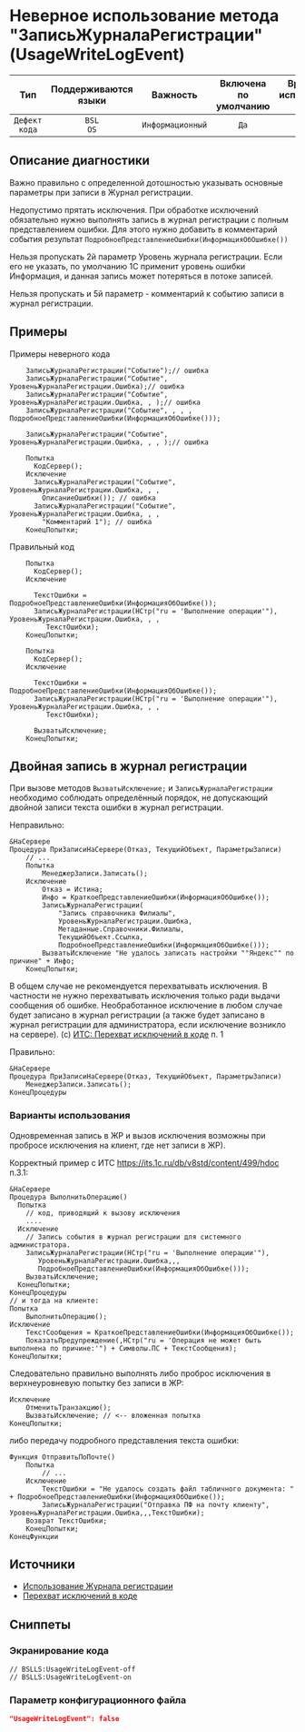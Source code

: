 # Неверное использование метода "ЗаписьЖурналаРегистрации" (UsageWriteLogEvent)

|      Тип      |    Поддерживаются<br>языки    |     Важность     |    Включена<br>по умолчанию    |    Время на<br>исправление (мин)    |               Теги                |
|:-------------:|:-----------------------------:|:----------------:|:------------------------------:|:-----------------------------------:|:---------------------------------:|
| `Дефект кода` |         `BSL`<br>`OS`         | `Информационный` |              `Да`              |                 `1`                 |    `standard`<br>`badpractice`    |

<!-- Блоки выше заполняются автоматически, не трогать -->
## Описание диагностики
<!-- Описание диагностики заполняется вручную. Необходимо понятным языком описать смысл и схему работу -->
Важно правильно с определенной дотошностью указывать основные параметры при записи в Журнал регистрации.

Недопустимо прятать исключения.
При обработке исключений обязательно нужно выполнять запись в журнал регистрации с полным представлением ошибки.
Для этого нужно добавить в комментарий события результат `ПодробноеПредставлениеОшибки(ИнформацияОбОшибке())`

Нельзя пропускать 2й параметр Уровень журнала регистрации. Если его не указать, по умолчанию 1С применит уровень ошибки Информация, и данная запись может потеряться в потоке записей.

Нельзя пропускать и 5й параметр - комментарий к событию записи в журнал регистрации.

## Примеры
<!-- В данном разделе приводятся примеры, на которые диагностика срабатывает, а также можно привести пример, как можно исправить ситуацию -->

Примеры неверного кода
```bsl
    ЗаписьЖурналаРегистрации("Событие");// ошибка
    ЗаписьЖурналаРегистрации("Событие", УровеньЖурналаРегистрации.Ошибка);// ошибка
    ЗаписьЖурналаРегистрации("Событие", УровеньЖурналаРегистрации.Ошибка, , );// ошибка
    ЗаписьЖурналаРегистрации("Событие", , , , ПодробноеПредставлениеОшибки(ИнформацияОбОшибке()));

    ЗаписьЖурналаРегистрации("Событие", УровеньЖурналаРегистрации.Ошибка, , , );// ошибка

    Попытка
      КодСервер();
    Исключение
      ЗаписьЖурналаРегистрации("Событие", УровеньЖурналаРегистрации.Ошибка, , ,
        ОписаниеОшибки()); // ошибка
      ЗаписьЖурналаРегистрации("Событие", УровеньЖурналаРегистрации.Ошибка, , ,
        "Комментарий 1"); // ошибка
    КонецПопытки;
```

Правильный код
```bsl
    Попытка
      КодСервер();
    Исключение

      ТекстОшибки = ПодробноеПредставлениеОшибки(ИнформацияОбОшибке());
      ЗаписьЖурналаРегистрации(НСтр("ru = 'Выполнение операции'"), УровеньЖурналаРегистрации.Ошибка, , ,
         ТекстОшибки);
    КонецПопытки;

    Попытка
      КодСервер();
    Исключение

      ТекстОшибки = ПодробноеПредставлениеОшибки(ИнформацияОбОшибке());
      ЗаписьЖурналаРегистрации(НСтр("ru = 'Выполнение операции'"), УровеньЖурналаРегистрации.Ошибка, , ,
         ТекстОшибки);

      ВызватьИсключение;
    КонецПопытки;
```

## Двойная запись в журнал регистрации

При вызове методов `ВызватьИсключение;` и `ЗаписьЖурналаРегистрации` необходимо соблюдать определённый порядок, не допускающий двойной записи текста ошибки в журнал регистрации.

Неправильно:
```
&НаСервере
Процедура ПриЗаписиНаСервере(Отказ, ТекущийОбъект, ПараметрыЗаписи)
	// ...
	Попытка 
		МенеджерЗаписи.Записать();
	Исключение
		Отказ = Истина;
		Инфо = КраткоеПредставлениеОшибки(ИнформацияОбОшибке());
		ЗаписьЖурналаРегистрации(
			"Запись справочника Филиалы",
			УровеньЖурналаРегистрации.Ошибка,
			Метаданные.Справочники.Филиалы,
			ТекущийОбъект.Ссылка,
			ПодробноеПредставлениеОшибки(ИнформацияОбОшибке()));
		ВызватьИсключение "Не удалось записать настройки ""Яндекс"" по причине" + Инфо;
	КонецПопытки;
```
В общем случае не рекомендуется перехватывать исключения. В частности не нужно перехватывать исключения только ради выдачи сообщения об ошибке. Необработанное исключение в любом случае будет записано в журнал регистрации (а также будет записано в журнал регистрации для администратора, если исключение возникло на сервере). (с) [ИТС: Перехват исключений в коде](https://its.1c.ru/db/v8std/content/499/hdoc) п. 1 

Правильно:
```
&НаСервере
Процедура ПриЗаписиНаСервере(Отказ, ТекущийОбъект, ПараметрыЗаписи)
    МенеджерЗаписи.Записать();
КонецПроцедуры
```

### Варианты использования

Одновременная запись в ЖР и вызов исключения возможны при пробросе исключения на клиент, где нет записи в ЖР).

Корректный пример с ИТС https://its.1c.ru/db/v8std/content/499/hdoc п.3.1:
```
&НаСервере
Процедура ВыполнитьОперацию()
  Попытка
    // код, приводящий к вызову исключения
    ....
  Исключение
    // Запись события в журнал регистрации для системного администратора.
    ЗаписьЖурналаРегистрации(НСтр("ru = 'Выполнение операции'"),
       УровеньЖурналаРегистрации.Ошибка,,,
       ПодробноеПредставлениеОшибки(ИнформацияОбОшибке()));
    ВызватьИсключение;
  КонецПопытки;
КонецПроцедуры
// и тогда на клиенте:
Попытка
    ВыполнитьОперацию();
Исключение
    ТекстСообщения = КраткоеПредставлениеОшибки(ИнформацияОбОшибке());
    ПоказатьПредупреждение(,НСтр("ru = 'Операция не может быть выполнена по причине:'") + Символы.ПС + ТекстСообщения);
КонецПопытки;
```

Следовательно правильно выполнять либо проброс исключения в верхнеуровневую попытку без записи в ЖР:
```
Исключение
    ОтменитьТранзакцию();
    ВызватьИсключение; // <-- вложенная попытка
КонецПопытки;
```
либо передачу подробного представления текста ошибки:
```
Функция ОтправитьПоПочте()
    Попытка
        // ...
    Исключение
        ТекстОшибки = "Не удалось создать файл табличного документа: " + ПодробноеПредставлениеОшибки(ИнформацияОбОшибке());
        ЗаписьЖурналаРегистрации("Отправка ПФ на почту клиенту", УровеньЖурналаРегистрации.Ошибка,,,ТекстОшибки);
	Возврат ТекстОшибки;        
    КонецПопытки;
КонецФункции
```

## Источники
<!-- Необходимо указывать ссылки на все источники, из которых почерпнута информация для создания диагностики -->
<!-- Примеры источников

* Источник: [Стандарт: Тексты модулей](https://its.1c.ru/db/v8std#content:456:hdoc)
* Полезная информация: [Отказ от использования модальных окон](https://its.1c.ru/db/metod8dev#content:5272:hdoc)
* Источник: [Cognitive complexity, ver. 1.4](https://www.sonarsource.com/docs/CognitiveComplexity.pdf) -->

* [Использование Журнала регистрации](https://its.1c.ru/db/v8std#content:498:hdoc)
* [Перехват исключений в коде](https://its.1c.ru/db/v8std#content:499:hdoc)

## Сниппеты

<!-- Блоки ниже заполняются автоматически, не трогать -->
### Экранирование кода

```bsl
// BSLLS:UsageWriteLogEvent-off
// BSLLS:UsageWriteLogEvent-on
```

### Параметр конфигурационного файла

```json
"UsageWriteLogEvent": false
```
